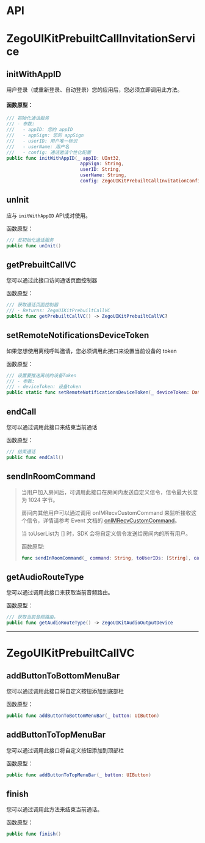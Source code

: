 # API


# ZegoUIKitPrebuiltCallInvitationService



## initWithAppID

用户登录（或重新登录、自动登录）您的应用后，您必须立即调用此方法。

#### 函数原型：

```swift
/// 初始化通话服务
/// - 参数:
///   - appID: 您的 appID
///   - appSign: 您的 appSign
///   - userID: 用户唯一标识
///   - userName: 用户名
///   - config: 通话邀请个性化配置
public func initWithAppID(_ appID: UInt32, 
                           appSign: String,
                           userID: String, 
                           userName: String, 
                           config: ZegoUIKitPrebuiltCallInvitationConfig)
```



## unInit

应与 `initWithAppID` API成对使用。

函数原型：

```swift 
/// 反初始化通话服务
public func unInit()
```



## getPrebuiltCallVC

您可以通过此接口访问通话页面控制器

函数原型：

```swift
/// 获取通话页面控制器
/// - Returns: ZegoUIKitPrebuiltCallVC
public func getPrebuiltCallVC() -> ZegoUIKitPrebuiltCallVC?
```



## setRemoteNotificationsDeviceToken

如果您想使用离线呼叫邀请，您必须调用此接口来设置当前设备的 token

函数原型：

```swift
/// 设置要推送离线的设备Token
/// - 参数:  
/// - deviceToken: 设备token
public static func setRemoteNotificationsDeviceToken(_ deviceToken: Data)
```



## endCall

您可以通过调用此接口来结束当前通话

函数原型：

```swift
/// 结束通话
public func endCall()
```

## sendInRoomCommand

> 当用户加入房间后，可调用此接口在房间内发送自定义信令，信令最大长度为 1024 字节。
>
> 房间内其他用户可以通过调用 onIMRecvCustomCommand 来监听接收这个信令，详情请参考 Event 文档的 [onIMRecvCustomCommand](/callkit-ios/api-reference/event#onIMRecvCustomCommand)。
>
> 当 toUserList为 [] 时，SDK 会将自定义信令发送给房间内的所有用户。
>
> 函数原型:
>
> ```swift
> func sendInRoomCommand(_ command: String, toUserIDs: [String], callback: ZegoSendInRoomCommandCallback?)
> ```
## getAudioRouteType

您可以通过调用此接口来获取当前音频路由。

函数原型：

```swift
/// 获取当前音频路由。
public func getAudioRouteType() -> ZegoUIKitAudioOutputDevice
```
---


# ZegoUIKitPrebuiltCallVC



## addButtonToBottomMenuBar

您可以通过调用此接口将自定义按钮添加到底部栏

函数原型：

```swift
public func addButtonToBottomMenuBar(_ button: UIButton)
```



## addButtonToTopMenuBar

您可以通过调用此接口将自定义按钮添加到顶部栏

函数原型：

```swift
public func addButtonToTopMenuBar(_ button: UIButton)
```



## finish

您可以通过调用此方法来结束当前通话。

函数原型：

```swift
public func finish()
```
